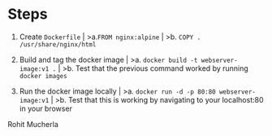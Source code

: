 # Steps

1. Create `Dockerfile`
| >a.`FROM nginx:alpine`
| >b. `COPY . /usr/share/nginx/html`  

2. Build and tag the docker image
| >a. `docker build -t webserver-image:v1 .`
| >b. Test that the previous command worked by running `docker images`

3. Run the docker image locally
| >a. `docker run -d -p 80:80 webserver-image:v1`
| >b. Test that this is working by navigating to your localhost:80 in your browser

Rohit Mucherla
